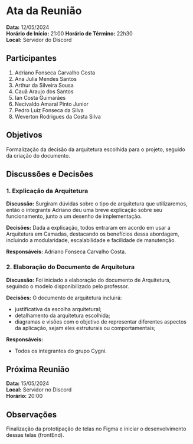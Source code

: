 # Ata da Reunião

**Data:** 12/05/2024  
**Horário de Início:** 21:00
**Horário de Término:** 22h30  
**Local:** Servidor do Discord

## Participantes
1. Adriano Fonseca Carvalho Costa
2. Ana Julia Mendes Santos
3. Arthur da Silveira Sousa
4. Cauã Araujo dos Santos
5. Ian Costa Guimarães
6. Necivaldo Amaral Pinto Junior
7. Pedro Luiz Fonseca da Silva
8. Weverton Rodrigues da Costa Silva

## Objetivos
Formalização da decisão da arquitetura escolhida para o projeto, seguido da criação do documento. 

## Discussões e Decisões

### 1. Explicação da Arquitetura
**Discussão:**
Surgiram dúvidas sobre o tipo de arquitetura que utilizaremos, então o integrante Adriano deu uma breve explicação sobre seu funcionamento, junto a um desenho de implementação.

**Decisões:**
Dada a explicação, todos entraram em acordo em usar a Arquitetura em Camadas, destacando os benefícios dessa abordagem, incluindo a modularidade, escalabilidade e facilidade de manutenção.

**Responsáveis:**
Adriano Fonseca Carvalho Costa.

### 2. Elaboração do Documento de Arquitetura
**Discussão:**
Foi iniciado a elaboração do documento de Arquitetura, seguindo o modelo disponibilizado pelo professor.

**Decisões:**
O documento de arquitetura incluirá:
- justificativa da escolha arquitetural;
- detalhamento da arquitetura escolhida;
- diagramas e visões com o objetivo de representar diferentes aspectos da aplicação, sejam eles estruturais ou comportamentais;

**Responsáveis:**
- Todos os integrantes do grupo Cygni.

## Próxima Reunião
**Data:** 15/05/2024  
**Local:** Servidor no Discord  
**Horário:** 20:00

## Observações
Finalização da prototipação de telas no Figma e iniciar o desenvolvimento dessas telas (frontEnd).